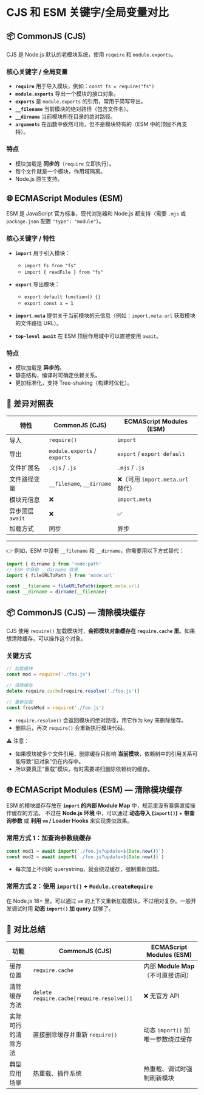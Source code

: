 # CJS 和 ESM 关键字/全局变量对比

## 📦 CommonJS (CJS)

CJS 是 Node.js 默认的老模块系统，使用 `require` 和 `module.exports`。

### 核心关键字 / 全局变量

- **`require`**
  用于导入模块，例如：`const fs = require("fs")`
- **`module.exports`**
  导出一个模块的接口对象。
- **`exports`**
  是 `module.exports` 的引用，常用于简写导出。
- **`__filename`**
  当前模块的绝对路径（包含文件名）。
- **`__dirname`**
  当前模块所在目录的绝对路径。
- **`arguments`**
  在函数中依然可用，但不是模块特有的（ESM 中的顶层不再支持）。

### 特点

- 模块加载是 **同步的**（`require` 立即执行）。
- 每个文件就是一个模块，作用域隔离。
- Node.js 原生支持。

## 🌐 ECMAScript Modules (ESM)

ESM 是 JavaScript 官方标准，现代浏览器和 Node.js 都支持（需要 `.mjs` 或 `package.json` 配置 `"type": "module"`）。

### 核心关键字 / 特性

- **`import`**
  用于引入模块：
  - `import fs from "fs"`
  - `import { readFile } from "fs"`

- **`export`**
  导出模块：
  - `export default function() {}`
  - `export const x = 1`

- **`import.meta`**
  提供关于当前模块的元信息（例如：`import.meta.url` 获取模块的文件路径 URL）。
- **`top-level await`**
  在 ESM 顶层作用域中可以直接使用 `await`。

### 特点

- 模块加载是 **异步的**。
- 静态结构，编译时可确定依赖关系。
- 更加标准化，支持 Tree-shaking（构建时优化）。

## 🚧 差异对照表

| 特性             | CommonJS (CJS)               | ECMAScript Modules (ESM)          |
| ---------------- | ---------------------------- | --------------------------------- |
| 导入             | `require()`                  | `import`                          |
| 导出             | `module.exports` / `exports` | `export` / `export default`       |
| 文件扩展名       | `.cjs` / `.js`               | `.mjs` / `.js`                    |
| 文件路径变量     | `__filename`, `__dirname`    | ❌（可用 `import.meta.url` 替代） |
| 模块元信息       | ❌                           | `import.meta`                     |
| 异步顶层 `await` | ❌                           | ✅                                |
| 加载方式         | 同步                         | 异步                              |

---

👉 例如，ESM 中没有 `__filename` 和 `__dirname`，你需要用以下方式替代：

```js
import { dirname } from 'node:path'
// ESM 中获取 __dirname 效果
import { fileURLToPath } from 'node:url'

const __filename = fileURLToPath(import.meta.url)
const __dirname = dirname(__filename)
```

## 📦 CommonJS (CJS) — 清除模块缓存

CJS 使用 `require()` 加载模块时，**会把模块对象缓存在 `require.cache` 里**。如果想清除缓存，可以操作这个对象。

### 关键方式

```js
// 加载模块
const mod = require('./foo.js')

// 清除缓存
delete require.cache[require.resolve('./foo.js')]

// 重新加载
const freshMod = require('./foo.js')
```

- `require.resolve()` 会返回模块的绝对路径，用它作为 key 来删除缓存。
- 删除后，再次 `require()` 会重新执行模块代码。

⚠️ 注意：

- 如果模块被多个文件引用，删除缓存只影响 **当前模块**，依赖树中的引用关系可能导致“旧对象”仍在内存中。
- 所以要真正“重载”模块，有时需要递归删除依赖树的缓存。

## 🌐 ECMAScript Modules (ESM) — 清除模块缓存

ESM 的模块缓存存放在 **`import` 的内部 Module Map** 中，规范里没有暴露直接操作缓存的方法。
不过在 **Node.js 环境** 中，可以通过 **动态导入 (`import()`)** + **带查询参数** 或 **利用 `vm` / Loader Hooks** 来实现类似效果。

### 常用方式 1：加查询参数绕缓存

```js
const mod1 = await import(`./foo.js?update=${Date.now()}`)
const mod2 = await import(`./foo.js?update=${Date.now()}`)
```

- 每次加上不同的 querystring，就会绕过缓存，强制重新加载。

### 常用方式 2：使用 `import()` + `Module.createRequire`

在 Node.js 18+ 里，可以通过 `vm` 的上下文重新加载模块，不过相对复杂。一般开发调试时用 **动态 `import()` 加 query** 就够了。

## 🚧 对比总结

| 功能               | CommonJS (CJS)                            | ECMAScript Modules (ESM)            |
| ------------------ | ----------------------------------------- | ----------------------------------- |
| 缓存位置           | `require.cache`                           | 内部 **Module Map**（不可直接访问） |
| 清除缓存方法       | `delete require.cache[require.resolve()]` | ❌ 无官方 API                       |
| 实际可行的清除方法 | 直接删除缓存并重新 `require()`            | 动态 `import()` 加唯一参数绕过缓存  |
| 典型应用场景       | 热重载、插件系统                          | 热重载、调试时强制刷新模块          |

<!-- 👉 要不要我帮你写一个 **CJS + ESM 通用的“热重载工具函数”**，比如 `reloadModule(path)`，可以自动检测当前运行环境，然后清除缓存并重新加载？这样你写代码时可以直接用，而不用区分 require/import。 -->
